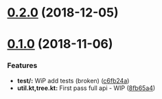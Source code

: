 # [0.2.0](https://github.com/datkt/flattree/compare/0.1.0...0.2.0) (2018-12-05)



# [0.1.0](https://github.com/datkt/flattree/compare/8fb65a4...0.1.0) (2018-11-06)


### Features

* **test/:** WiP add tests (broken) ([c6fb24a](https://github.com/datkt/flattree/commit/c6fb24a))
* **util.kt,tree.kt:** First pass full api - WIP ([8fb65a4](https://github.com/datkt/flattree/commit/8fb65a4))




